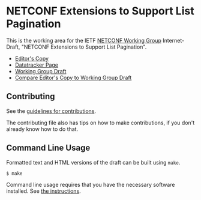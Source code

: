 <!-- regenerate: on (set to off if you edit this file) -->

# NETCONF Extensions to Support List Pagination

This is the working area for the IETF [NETCONF Working Group](https://datatracker.ietf.org/group/netconf/documents/) Internet-Draft, "NETCONF Extensions to Support List Pagination".

* [Editor's Copy](https://billwuqin.github.io/list-pagination-nc-markdown/#go.draft-ietf-netconf-list-pagination-nc.html)
* [Datatracker Page](https://datatracker.ietf.org/doc/draft-ietf-netconf-list-pagination-nc)
* [Working Group Draft](https://datatracker.ietf.org/doc/html/draft-ietf-netconf-list-pagination-nc)
* [Compare Editor's Copy to Working Group Draft](https://billwuqin.github.io/list-pagination-nc-markdown/#go.draft-ietf-netconf-list-pagination-nc.diff)


## Contributing

See the
[guidelines for contributions](https://github.com/billwuqin/list-pagination-nc-markdown/blob//CONTRIBUTING.md).

The contributing file also has tips on how to make contributions, if you
don't already know how to do that.

## Command Line Usage

Formatted text and HTML versions of the draft can be built using `make`.

```sh
$ make
```

Command line usage requires that you have the necessary software installed.  See
[the instructions](https://github.com/martinthomson/i-d-template/blob/main/doc/SETUP.md).

